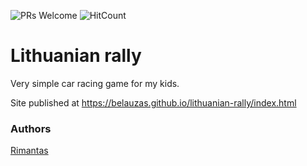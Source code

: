 ![PRs Welcome](https://img.shields.io/badge/PRs-welcome-brightgreen.svg)
![HitCount](http://hits.dwyl.io/belauzas/lithuanian-rally.svg)

# Lithuanian rally

Very simple car racing game for my kids.

Site published at https://belauzas.github.io/lithuanian-rally/index.html

### Authors
[Rimantas](https://github.com/belauzas)
